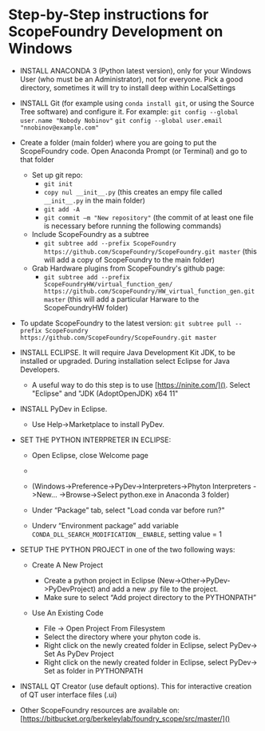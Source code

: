 # Step-by-Step instructions for ScopeFoundry Development on Windows

* INSTALL ANACONDA 3 (Python latest version), only for your Windows User (who must be an Administrator), not for everyone. Pick a good directory, sometimes it will try to install deep within LocalSettings

* INSTALL Git (for example using `conda install git`, or using the Source Tree software) and configure it.
For example:
	`git config --global user.name "Nobody Nobinov"`
	`git config --global user.email "nnobinov@example.com"`


* Create a folder (main folder) where you are going to put the ScopeFoundry code. Open Anaconda Prompt (or Terminal) and go to that folder

	* Set up git repo:
		* `git init`
		* `copy nul __init__.py` (this creates an empy file called  `__init__.py` in the main folder)
		* `git add -A`
		* `git commit –m "New repository"` (the commit of at least one file is necessary before running the following commands)
	* Include ScopeFoundry as a subtree
		* `git subtree add --prefix ScopeFoundry https://github.com/ScopeFoundry/ScopeFoundry.git master`
		(this will add a copy of ScopeFoundry to the main folder)
	* Grab Hardware plugins from ScopeFoundry's github page:
		* ```git subtree add --prefix ScopeFoundryHW/virtual_function_gen/  https://github.com/ScopeFoundry/HW_virtual_function_gen.git master```
(this will add a particular Harware to the ScopeFoundryHW folder)


* To update ScopeFoundry to the latest version:
	```git subtree pull --prefix ScopeFoundry https://github.com/ScopeFoundry/ScopeFoundry.git master```


* INSTALL ECLIPSE. It will require Java Development Kit JDK, to be installed or upgraded. During installation select Eclipse for Java Developers. 
	* A useful way to do this step is to use [https://ninite.com/](). Select "Eclipse" and "JDK (AdoptOpenJDK) x64 11"

*  INSTALL PyDev in Eclipse. 
	*  Use Help->Marketplace to install PyDev.

* SET THE PYTHON INTERPRETER IN ECLIPSE:
	* Open Eclipse, close Welcome page 
	* 
	* (Windows->Preference->PyDev->Interpreters->Phyton Interpreters ->New... ->Browse->Select python.exe in Anaconda 3 folder) 

	* Under “Package” tab, select "Load conda var before run?"

	* Underv “Environment package” add variable `CONDA_DLL_SEARCH_MODIFICATION__ENABLE`, setting value = 1


*  SETUP THE PYTHON PROJECT in one of the two following ways:
		* Create A New Project
		* Create a python project in Eclipse (New->Other->PyDev->PyDevProject) and add a new .py file to the project. 
		* Make sure to select “Add project directory to the PYTHONPATH”

	* Use An Existing Code
		* File -> Open Project From Filesystem
		* Select the directory where your phyton code is.
		* Right click on the newly created folder in Eclipse, select PyDev-> Set As PyDev Project
		* Right click on the newly created folder in Eclipse, select PyDev-> Set as folder in PYTHONPATH

* INSTALL QT Creator (use default options). This for interactive creation of QT user interface files (.ui)


* Other ScopeFoundry resources are available on: [https://bitbucket.org/berkeleylab/foundry_scope/src/master/]() 
